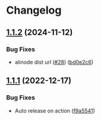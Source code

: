 # Changelog

## [1.1.2](https://github.com/cnpm/nodeinstall/compare/v1.1.1...v1.1.2) (2024-11-12)


### Bug Fixes

* alinode dist url ([#28](https://github.com/cnpm/nodeinstall/issues/28)) ([bd0e2c6](https://github.com/cnpm/nodeinstall/commit/bd0e2c60a127e9b190ed0362e1b996b1d8c187f9))

## [1.1.1](https://github.com/cnpm/nodeinstall/compare/v1.1.0...v1.1.1) (2022-12-17)


### Bug Fixes

* Auto release on action ([f9a5541](https://github.com/cnpm/nodeinstall/commit/f9a5541ac9a92b40280edd83b1d71257742a3733))
